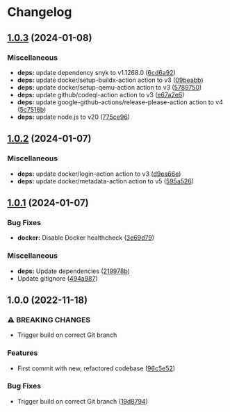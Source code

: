 # Changelog

## [1.0.3](https://github.com/mountaindude/garo-gnm3d-moxa/compare/garo-gnm3d-moxa-v1.0.2...garo-gnm3d-moxa-v1.0.3) (2024-01-08)


### Miscellaneous

* **deps:** update dependency snyk to v1.1268.0 ([6cd6a92](https://github.com/mountaindude/garo-gnm3d-moxa/commit/6cd6a92a48fac88bfae7421ad5547044ad9eba26))
* **deps:** update docker/setup-buildx-action action to v3 ([09beabb](https://github.com/mountaindude/garo-gnm3d-moxa/commit/09beabb791fcdcd732efb73e9b4ff51d5af75270))
* **deps:** update docker/setup-qemu-action action to v3 ([5789750](https://github.com/mountaindude/garo-gnm3d-moxa/commit/5789750acf27b4807079be4df200cc1f828e31ed))
* **deps:** update github/codeql-action action to v3 ([e67a2e6](https://github.com/mountaindude/garo-gnm3d-moxa/commit/e67a2e6dbe3aa6c619fcafb9c7b3f431cd56a740))
* **deps:** update google-github-actions/release-please-action action to v4 ([5c7516b](https://github.com/mountaindude/garo-gnm3d-moxa/commit/5c7516b1f87e174a8d8c727bed8474c10b0fc52c))
* **deps:** update node.js to v20 ([775ce96](https://github.com/mountaindude/garo-gnm3d-moxa/commit/775ce968da888d52c979f539f44b0c825dff01ea))

## [1.0.2](https://github.com/mountaindude/garo-gnm3d-moxa/compare/garo-gnm3d-moxa-v1.0.1...garo-gnm3d-moxa-v1.0.2) (2024-01-07)


### Miscellaneous

* **deps:** update docker/login-action action to v3 ([d9ea66e](https://github.com/mountaindude/garo-gnm3d-moxa/commit/d9ea66e896c2c5782b9a9ed794fb7098a935ec17))
* **deps:** update docker/metadata-action action to v5 ([595a526](https://github.com/mountaindude/garo-gnm3d-moxa/commit/595a526199339d1b549c703774316214a0ea3e65))

## [1.0.1](https://github.com/mountaindude/garo-gnm3d-moxa/compare/garo-gnm3d-moxa-v1.0.0...garo-gnm3d-moxa-v1.0.1) (2024-01-07)


### Bug Fixes

* **docker:** Disable Docker healthcheck ([3e69d79](https://github.com/mountaindude/garo-gnm3d-moxa/commit/3e69d79847f6e301f3f619673e90829c87c34bb2))


### Miscellaneous

* **deps:** Update dependencies ([219978b](https://github.com/mountaindude/garo-gnm3d-moxa/commit/219978b75d80a79b563231de655e322b5130fc22))
* Update gitignore ([494a987](https://github.com/mountaindude/garo-gnm3d-moxa/commit/494a987c1b59cfc6a498ea2689440c9d8d18cc04))

## 1.0.0 (2022-11-18)


### ⚠ BREAKING CHANGES

* Trigger build on correct Git branch

### Features

* First commit with new, refactored codebase ([96c5e52](https://github.com/mountaindude/garo-gnm3d-moxa/commit/96c5e52e164a8c273aae35db93fab685211d7074))


### Bug Fixes

* Trigger build on correct Git branch ([19d8794](https://github.com/mountaindude/garo-gnm3d-moxa/commit/19d8794b2a2b6b0dc77d0c242c96c76e31156cf7))
